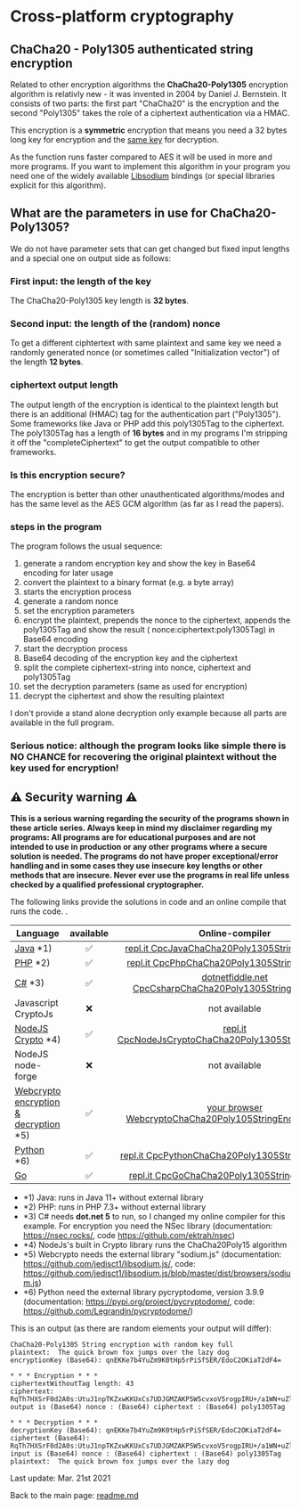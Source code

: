 # Cross-platform cryptography

## ChaCha20 - Poly1305 authenticated string encryption

Related to other encryption algorithms the **ChaCha20-Poly1305** encryption algorithm is relativly new - it was invented in 2004 by Daniel J. Bernstein. It consists of two parts: the first part "ChaCha20" is the encryption and the second "Poly1305" takes the role of a ciphertext authentication via a HMAC.

This encryption is a **symmetric** encryption that means you need a 32 bytes long key for encryption and the <u>same key</u> for decryption.

As the function runs faster compared to AES it will be used in more and more programs. If you want to implement this algorithm in your program you need one of the widely available [Libsodium](libsodium_overview.md) bindings (or special libraries explicit for this algorithm).

## What are the parameters in use for ChaCha20-Poly1305?

We do not have parameter sets that can get changed but fixed input lengths and a special one on output side as follows:

### First input: the length of the key

The ChaCha20-Poly1305 key length is **32 bytes**.

### Second input: the length of the (random) nonce

To get a different ciphtertext with same plaintext and same key we need a randomly generated nonce (or sometimes called "Initialization vector") of the length **12 bytes**.

### ciphertext output length

The output length of the encryption is identical to the plaintext length but there is an additional (HMAC) tag for the authentication part ("Poly1305"). Some frameworks like Java or PHP add this poly1305Tag to the ciphertext. The poly1305Tag has a length of **16 bytes** and in my programs I'm stripping it off the "completeCiphertext" to get the output compatible to other frameworks.

### Is this encryption secure?

The encryption is better than other unauthenticated algorithms/modes and has the same level as  the AES GCM algorithm (as far as I read the papers).

### steps in the program

The program follows the usual sequence:
1. generate a random encryption key and show the key in Base64 encoding for later usage
2. convert the plaintext to a binary format (e.g. a byte array)
3. starts the encryption process
4. generate a random nonce
5. set the encryption parameters
6. encrypt the plaintext, prepends the nonce to the ciphertext, appends the poly1305Tag and show the result ( nonce:ciphertext:poly1305Tag) in Base64 encoding
7. start the decryption process
8. Base64 decoding of the encryption key and the ciphertext
9. split the complete ciphertext-string into nonce, ciphertext and poly1305Tag
10. set the decryption parameters (same as used for encryption)
11. decrypt the ciphertext and show the resulting plaintext

I don't provide a stand alone decryption only example because all parts are available in the full program.

### **Serious notice: although the program looks like simple there is NO CHANCE for recovering the original plaintext without the key used for encryption!**

## :warning: Security warning :warning:

**This is a serious warning regarding the security of the programs shown in these article series.  Always keep in mind my disclaimer regarding my programs: All programs are for educational purposes and are not intended to use in production or any other programs where a  secure solution is needed. The programs do not have proper exceptional/error handling and in some cases they use insecure key lengths or other methods that are insecure. Never ever use the programs in real life unless checked by a qualified professional cryptographer.**

The following links provide the solutions in code and an online compile that runs the code. .

| Language | available | Online-compiler
| ------ | :---: | :----: |
| [Java](../ChaCha20Poly1305StringEncryption/Chacha20Poly1305StringEncryption.java) *1) | :white_check_mark: | [repl.it CpcJavaChaCha20Poly1305StringEncryption](https://repl.it/@javacrypto/CpcJavaChaCha20Poly1305StringEncryption#Main.java/)
| [PHP](../ChaCha20Poly1305StringEncryption/Chacha20Poly1305StringEncryption.php) *2) | :white_check_mark: | [repl.it CpcPhpChaCha20Poly1305StringEncryption](https://repl.it/@javacrypto/CpcPhpChaCha20Poly1305StringEncryption#main.php/)
| [C#](../ChaCha20Poly1305StringEncryption/Chacha20Poly1305StringEncryption.cs) *3) | :white_check_mark: | [dotnetfiddle.net  CpcCsharpChaCha20Poly1305StringEncryption](https://dotnetfiddle.net/LQZybS/)
| Javascript CryptoJs | :x: | not available
| [NodeJS Crypto](../ChaCha20Poly1305StringEncryption/Chacha20Poly1305StringEncryptionNodeJsCrypto.js) *4) | :white_check_mark: | [repl.it CpcNodeJsCryptoChaCha20Poly1305StringEncryption](https://repl.it/@javacrypto/CpcNodeJsCryptoChaCha20Poly1305StringEncryption#index.js/)
| NodeJS node-forge | :x: | not available
| [Webcrypto encryption & decryption](../ChaCha20Poly1305StringEncryption/chacha20poly1305encryptionstring.html) *5) | :white_check_mark: | [your browser WebcryptoChaCha20Poly105StringEncryption.html](http://javacrypto.bplaced.net/cpcjs/chacha20poly1305/chacha20poly1305encryptionstring.html)
| [Python](../ChaCha20Poly1305StringEncryption/Chacha20Poly1305StringEncryption.py) *6) | :white_check_mark: | [repl.it CpcPythonChaCha20Poly1305StringEncryption](https://repl.it/@javacrypto/CpcPythonChaCha20Poly1305StringEncryption#main.py/)
| [Go](../ChaCha20Poly1305StringEncryption/Chacha20Poly1305StringEncryption.go) | :white_check_mark: | [repl.it CpcGoChaCha20Poly1305StringEncryption](https://repl.it/@javacrypto/CpcGoChaCha20Poly1305StringEncryption#main.go/)

* *1) Java: runs in Java 11+ without external library
* *2) PHP: runs in PHP 7.3+ without external library
* *3) C# needs **dot.net 5** to run, so I changed my online compiler for this example. For encryption you need the NSec library (documentation: https://nsec.rocks/, code  https://github.com/ektrah/nsec)
* *4) NodeJs's built in Crypto library runs the ChaCha20Poly15 algorithm
* *5) Webcrypto needs the external library "sodium.js" (documentation: https://github.com/jedisct1/libsodium.js/, code: https://github.com/jedisct1/libsodium.js/blob/master/dist/browsers/sodium.js)
* *6) Python need the external library pycryptodome, version 3.9.9 (documentation: https://pypi.org/project/pycryptodome/, code: https://github.com/Legrandin/pycryptodome/)


This is an output (as there are random elements your output will differ):

```plaintext
ChaCha20-Poly1305 String encryption with random key full
plaintext:  The quick brown fox jumps over the lazy dog
encryptionKey (Base64): qnEKKe7b4YuZm9K0tHp5rPiSfSER/EdoC2OKiaT2dF4=

* * * Encryption * * *
ciphertextWithoutTag length: 43
ciphertext: RqTh7HXSrF0d2A0s:UtuJ1npTKZxwKKUxCs7UDJGMZAKP5W5cvxoV5rogpIRU+/a1WN+uZlfCgg==:RSQxhrNJO+SkE1Cnzpl5Bg==
output is (Base64) nonce : (Base64) ciphertext : (Base64) poly1305Tag

* * * Decryption * * *
decryptionKey (Base64): qnEKKe7b4YuZm9K0tHp5rPiSfSER/EdoC2OKiaT2dF4=
ciphertext (Base64): RqTh7HXSrF0d2A0s:UtuJ1npTKZxwKKUxCs7UDJGMZAKP5W5cvxoV5rogpIRU+/a1WN+uZlfCgg==:RSQxhrNJO+SkE1Cnzpl5Bg==
input is (Base64) nonce : (Base64) ciphertext : (Base64) poly1305Tag
plaintext:  The quick brown fox jumps over the lazy dog

```

Last update: Mar. 21st 2021

Back to the main page: [readme.md](../readme.md)